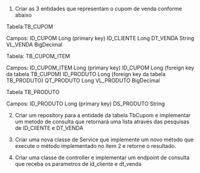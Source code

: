 

1. Criar as 3 entidades que representam o cupom de venda conforme abaixo

Tabela:TB_CUPOM

Campos:
ID_CUPOM Long (primary key)
ID_CLIENTE Long
DT_VENDA String
VL_VENDA BigDecimal

Tabela: TB_CUPOM_ITEM

Campos:
ID_CUPOM_ITEM Long (primary key)
ID_CUPOM Long (foreign key da tabela TB_CUPOM)
ID_PRODUTO Long (foreign key da tabela TB_PRODUTO)
QT_PRODUTO Long
VL_PRODUTO BigDecimal

Tabela TB_PRODUTO

Campos:
ID_PRODUTO Long (primary key)
DS_PRODUTO String

2. Criar um repository para a entidade da tabela TbCupom e implementar um metodo de consulta que retornará uma lista através das pesquisas de
ID_ClIENTE e DT_VENDA

3. Criar uma nova classe de Service que implemente um novo método que execute o método implementado no item 2 e retorne o resultado.

4. Criar uma classe de controller e implementar um endpoint de consulta que receba os parametros de id_cliente e dt_venda